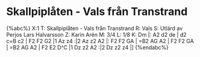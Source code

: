 # Skallpiplåten - Vals från Transtrand

{%abc%}
X:1
T: Skallpiplåten - Vals från Transtrand
R: Vals
S: Utlärd av Perjos Lars Halvarsson
Z: Karin Arén
M: 3/4
L: 1/8
K: Dm
|: A2 d2 de | d2 c=B c2 | F2 F2 G2 |1 Az z4 :|2 Az z2 A2 |: 
F2 F2 GA | =B2 AG A2 | F2 F2 GA | =B2 AG A2 | F2 E2 D^C |1 Dz z2 A2 :|2 Dz z2 z4 |] 
{%endabc%}



